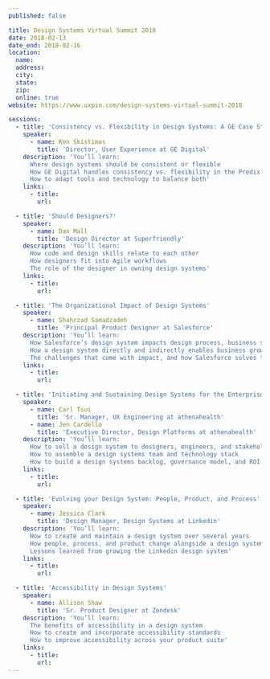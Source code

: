 ```yaml
---
published: false

title: Design Systems Virtual Summit 2018
date: 2018-02-13
date_end: 2018-02-16
location:
  name:
  address:
  city:
  state:
  zip:
  online: true
website: https://www.uxpin.com/design-systems-virtual-summit-2018

sessions:
  - title: 'Consistency vs. Flexibility in Design Systems: A GE Case Study'
    speaker:
      - name: Ken Skistimas
        title: 'Director, User Experience at GE Digital'
    description: 'You’ll learn:
      Where design systems should be consistent or flexible
      How GE Digital handles consistency vs. flexibility in the Predix design system
      How to adapt tools and technology to balance both'
    links:
      - title:
        url:

  - title: 'Should Designers?'
    speaker:
      - name: Dan Mall
        title: 'Design Director at Superfriendly'
    description: 'You’ll learn:
      How code and design skills relate to each other
      How designers fit into Agile workflows
      The role of the designer in owning design systems'
    links:
      - title:
        url:

  - title: 'The Organizational Impact of Design Systems'
    speaker:
      - name: Shahrzad Samadzadeh
        title: 'Principal Product Designer at Salesforce'
    description: 'You’ll learn:
      How Salesforce’s design system impacts design process, business stakeholders, and ecosystem partners
      How a design system directly and indirectly enables business growth
      The challenges that come with impact, and how Salesforce solves them'
    links:
      - title:
        url:

  - title: 'Initiating and Sustaining Design Systems for the Enterprise'
    speaker:
      - name: Carl Tsui
        title: 'Sr. Manager, UX Engineering at athenahealth'
      - name: Jen Cardello
        title: 'Executive Director, Design Platforms at athenahealth'
    description: 'You’ll learn:
      How to sell a design system to designers, engineers, and stakeholders
      How to assemble a design systems team and technology stack
      How to build a design systems backlog, governance model, and ROI tracking'
    links:
      - title:
        url:

  - title: 'Evolving your Design System: People, Product, and Process'
    speaker:
      - name: Jessica Clark
        title: 'Design Manager, Design Systems at Linkedin'
    description: 'You’ll learn:
      How to create and maintain a design system over several years
      How people, process, and product change alongside a design system
      Lessons learned from growing the Linkedin design system'
    links:
      - title:
        url:

  - title: 'Accessibility in Design Systems'
    speaker:
      - name: Allison Shaw
        title: 'Sr. Product Designer at Zendesk'
    description: 'You’ll learn:
      The benefits of accessibility in a design system
      How to create and incorporate accessibility standards
      How to improve accessibility across your product suite'
    links:
      - title:
        url:
---
```

